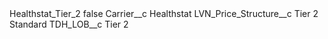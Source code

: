 <?xml version="1.0" encoding="UTF-8"?>
<CustomMetadata xmlns="http://soap.sforce.com/2006/04/metadata" xmlns:xsi="http://www.w3.org/2001/XMLSchema-instance" xmlns:xsd="http://www.w3.org/2001/XMLSchema">
    <label>Healthstat_Tier_2</label>
    <protected>false</protected>
    <values>
        <field>Carrier__c</field>
        <value xsi:type="xsd:string">Healthstat</value>
    </values>
    <values>
        <field>LVN_Price_Structure__c</field>
        <value xsi:type="xsd:string">Tier 2 Standard</value>
    </values>
    <values>
        <field>TDH_LOB__c</field>
        <value xsi:type="xsd:string">Tier 2</value>
    </values>
</CustomMetadata>
